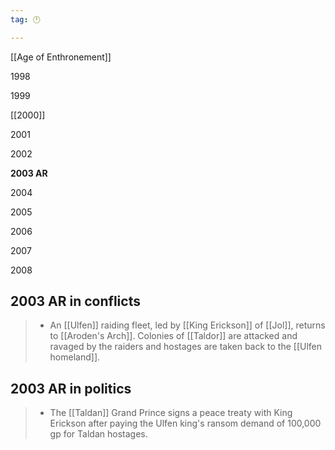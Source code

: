 ```yaml
---
tag: 🕛

---
```

[[Age of Enthronement]]


1998

1999

[[2000]]

2001

2002

**2003 AR**

2004

2005

2006

2007

2008



## 2003 AR in conflicts

>  - An [[Ulfen]] raiding fleet, led by [[King Erickson]] of [[Jol]], returns to [[Aroden's Arch]]. Colonies of [[Taldor]] are attacked and ravaged by the raiders and hostages are taken back to the [[Ulfen homeland]].


## 2003 AR in politics

>  - The [[Taldan]] Grand Prince signs a peace treaty with King Erickson after paying the Ulfen king's ransom demand of 100,000 gp for Taldan hostages.






